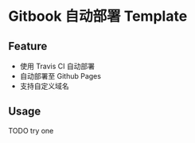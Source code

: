 # Gitbook 自动部署 Template

## Feature
- 使用 Travis CI 自动部署
- 自动部署至 Github Pages
- 支持自定义域名

## Usage
TODO
try one
